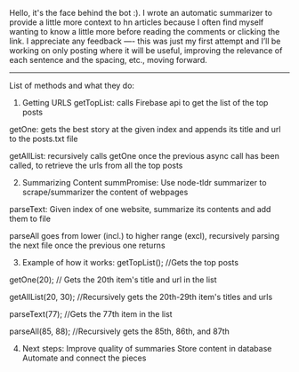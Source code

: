 Hello, it's the face behind the bot :). I wrote an automatic summarizer to provide a little more context to hn articles because I often find myself wanting to know a little more before reading the comments or clicking the link. I appreciate any feedback —- this was just my first attempt and I’ll be working on only posting where it will be useful, improving the relevance of each sentence and the spacing, etc., moving forward.

***********************************
List of methods and what they do: 

1. Getting URLS
getTopList: calls Firebase api to get the list of the top posts

getOne: gets the best story at the given index and appends its title and url to the posts.txt file

getAllList: recursively calls getOne once the previous async call
has been called, to retrieve the urls from all the top posts

2. Summarizing Content
summPromise: Use node-tldr summarizer to scrape/summarizer the content of webpages

parseText: Given index of one website, summarize its contents and add them to file

parseAll goes from lower (incl.) to higher range (excl), recursively parsing the 
next file once the previous one returns

3. Example of how it works: 
getTopList(); //Gets the top posts 

getOne(20); // Gets the 20th item's title and url in the list

getAllList(20, 30); //Recursively gets the 20th-29th item's titles and urls

parseText(77); //Gets the 77th item in the list

parseAll(85, 88); //Recursively gets the 85th, 86th, and 87th

4. Next steps: 
Improve quality of summaries 
Store content in database
Automate and connect the pieces
